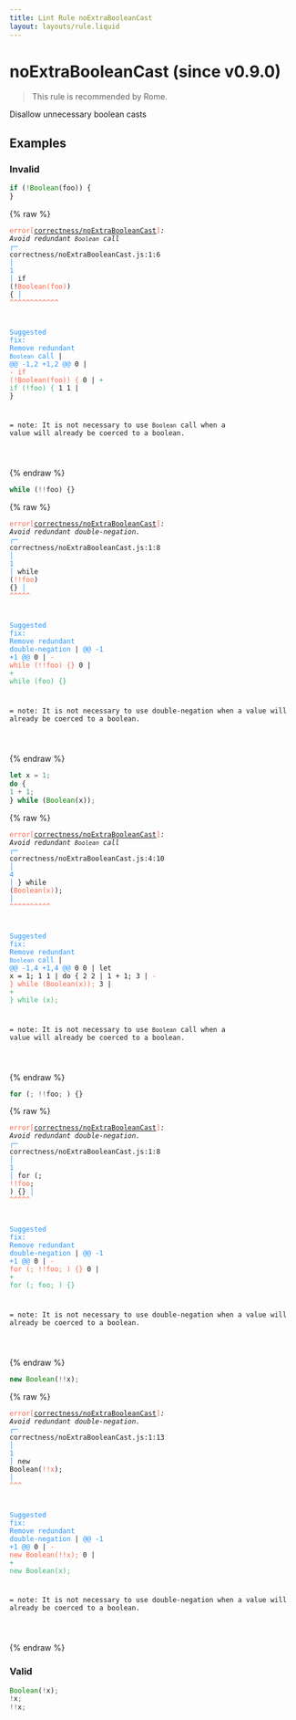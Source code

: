 ```yaml
---
title: Lint Rule noExtraBooleanCast
layout: layouts/rule.liquid
---
```


# noExtraBooleanCast (since v0.9.0)

> This rule is recommended by Rome.

Disallow unnecessary boolean casts

## Examples

### Invalid

```jsx
if (!Boolean(foo)) {
}
```

{% raw %}<pre class="language-text"><code class="language-text"><span style="color: Tomato;">error</span><span style="color: Tomato;">[</span><span style="color: Tomato;"><a href="https://rome.tools/docs/lint/rules/noExtraBooleanCast/">correctness/noExtraBooleanCast</a></span><span style="color: Tomato;">]</span><em>: </em><em>Avoid redundant `Boolean` call</em>
  <span style="color: rgb(38, 148, 255);">┌</span><span style="color: rgb(38, 148, 255);">─</span> correctness/noExtraBooleanCast.js:1:6
  <span style="color: rgb(38, 148, 255);">│</span>
<span style="color: rgb(38, 148, 255);">1</span> <span style="color: rgb(38, 148, 255);">│</span> if (!<span style="color: Tomato;">B</span><span style="color: Tomato;">o</span><span style="color: Tomato;">o</span><span style="color: Tomato;">l</span><span style="color: Tomato;">e</span><span style="color: Tomato;">a</span><span style="color: Tomato;">n</span><span style="color: Tomato;">(</span><span style="color: Tomato;">f</span><span style="color: Tomato;">o</span><span style="color: Tomato;">o</span><span style="color: Tomato;">)</span>) {
  <span style="color: rgb(38, 148, 255);">│</span>      <span style="color: Tomato;">^</span><span style="color: Tomato;">^</span><span style="color: Tomato;">^</span><span style="color: Tomato;">^</span><span style="color: Tomato;">^</span><span style="color: Tomato;">^</span><span style="color: Tomato;">^</span><span style="color: Tomato;">^</span><span style="color: Tomato;">^</span><span style="color: Tomato;">^</span><span style="color: Tomato;">^</span><span style="color: Tomato;">^</span>

<span style="color: rgb(38, 148, 255);">Suggested fix</span><span style="color: rgb(38, 148, 255);">: </span><span style="color: rgb(38, 148, 255);">Remove redundant `Boolean` call</span>
    | <span style="color: rgb(38, 148, 255);">@@ -1,2 +1,2 @@</span>
0   | <span style="color: Tomato;">- </span><span style="color: Tomato;">if (!Boolean(foo)) {</span>
  0 | <span style="color: MediumSeaGreen;">+ </span><span style="color: MediumSeaGreen;">if (!foo) {</span>
1 1 |   }

=  note: It is not necessary to use `Boolean` call when a value will already be coerced to a boolean.

</code></pre>{% endraw %}

```jsx
while (!!foo) {}
```

{% raw %}<pre class="language-text"><code class="language-text"><span style="color: Tomato;">error</span><span style="color: Tomato;">[</span><span style="color: Tomato;"><a href="https://rome.tools/docs/lint/rules/noExtraBooleanCast/">correctness/noExtraBooleanCast</a></span><span style="color: Tomato;">]</span><em>: </em><em>Avoid redundant double-negation.</em>
  <span style="color: rgb(38, 148, 255);">┌</span><span style="color: rgb(38, 148, 255);">─</span> correctness/noExtraBooleanCast.js:1:8
  <span style="color: rgb(38, 148, 255);">│</span>
<span style="color: rgb(38, 148, 255);">1</span> <span style="color: rgb(38, 148, 255);">│</span> while (<span style="color: Tomato;">!</span><span style="color: Tomato;">!</span><span style="color: Tomato;">f</span><span style="color: Tomato;">o</span><span style="color: Tomato;">o</span>) {}
  <span style="color: rgb(38, 148, 255);">│</span>        <span style="color: Tomato;">^</span><span style="color: Tomato;">^</span><span style="color: Tomato;">^</span><span style="color: Tomato;">^</span><span style="color: Tomato;">^</span>

<span style="color: rgb(38, 148, 255);">Suggested fix</span><span style="color: rgb(38, 148, 255);">: </span><span style="color: rgb(38, 148, 255);">Remove redundant double-negation</span>
    | <span style="color: rgb(38, 148, 255);">@@ -1 +1 @@</span>
0   | <span style="color: Tomato;">- </span><span style="color: Tomato;">while (!!foo) {}</span>
  0 | <span style="color: MediumSeaGreen;">+ </span><span style="color: MediumSeaGreen;">while (foo) {}</span>

=  note: It is not necessary to use double-negation when a value will already be coerced to a boolean.

</code></pre>{% endraw %}

```jsx
let x = 1;
do {
1 + 1;
} while (Boolean(x));
```

{% raw %}<pre class="language-text"><code class="language-text"><span style="color: Tomato;">error</span><span style="color: Tomato;">[</span><span style="color: Tomato;"><a href="https://rome.tools/docs/lint/rules/noExtraBooleanCast/">correctness/noExtraBooleanCast</a></span><span style="color: Tomato;">]</span><em>: </em><em>Avoid redundant `Boolean` call</em>
  <span style="color: rgb(38, 148, 255);">┌</span><span style="color: rgb(38, 148, 255);">─</span> correctness/noExtraBooleanCast.js:4:10
  <span style="color: rgb(38, 148, 255);">│</span>
<span style="color: rgb(38, 148, 255);">4</span> <span style="color: rgb(38, 148, 255);">│</span> } while (<span style="color: Tomato;">B</span><span style="color: Tomato;">o</span><span style="color: Tomato;">o</span><span style="color: Tomato;">l</span><span style="color: Tomato;">e</span><span style="color: Tomato;">a</span><span style="color: Tomato;">n</span><span style="color: Tomato;">(</span><span style="color: Tomato;">x</span><span style="color: Tomato;">)</span>);
  <span style="color: rgb(38, 148, 255);">│</span>          <span style="color: Tomato;">^</span><span style="color: Tomato;">^</span><span style="color: Tomato;">^</span><span style="color: Tomato;">^</span><span style="color: Tomato;">^</span><span style="color: Tomato;">^</span><span style="color: Tomato;">^</span><span style="color: Tomato;">^</span><span style="color: Tomato;">^</span><span style="color: Tomato;">^</span>

<span style="color: rgb(38, 148, 255);">Suggested fix</span><span style="color: rgb(38, 148, 255);">: </span><span style="color: rgb(38, 148, 255);">Remove redundant `Boolean` call</span>
    | <span style="color: rgb(38, 148, 255);">@@ -1,4 +1,4 @@</span>
0 0 |   let x = 1;
1 1 |   do {
2 2 |   1 + 1;
3   | <span style="color: Tomato;">- </span><span style="color: Tomato;">} while (Boolean(x));</span>
  3 | <span style="color: MediumSeaGreen;">+ </span><span style="color: MediumSeaGreen;">} while (x);</span>

=  note: It is not necessary to use `Boolean` call when a value will already be coerced to a boolean.

</code></pre>{% endraw %}

```jsx
for (; !!foo; ) {}
```

{% raw %}<pre class="language-text"><code class="language-text"><span style="color: Tomato;">error</span><span style="color: Tomato;">[</span><span style="color: Tomato;"><a href="https://rome.tools/docs/lint/rules/noExtraBooleanCast/">correctness/noExtraBooleanCast</a></span><span style="color: Tomato;">]</span><em>: </em><em>Avoid redundant double-negation.</em>
  <span style="color: rgb(38, 148, 255);">┌</span><span style="color: rgb(38, 148, 255);">─</span> correctness/noExtraBooleanCast.js:1:8
  <span style="color: rgb(38, 148, 255);">│</span>
<span style="color: rgb(38, 148, 255);">1</span> <span style="color: rgb(38, 148, 255);">│</span> for (; <span style="color: Tomato;">!</span><span style="color: Tomato;">!</span><span style="color: Tomato;">f</span><span style="color: Tomato;">o</span><span style="color: Tomato;">o</span>; ) {}
  <span style="color: rgb(38, 148, 255);">│</span>        <span style="color: Tomato;">^</span><span style="color: Tomato;">^</span><span style="color: Tomato;">^</span><span style="color: Tomato;">^</span><span style="color: Tomato;">^</span>

<span style="color: rgb(38, 148, 255);">Suggested fix</span><span style="color: rgb(38, 148, 255);">: </span><span style="color: rgb(38, 148, 255);">Remove redundant double-negation</span>
    | <span style="color: rgb(38, 148, 255);">@@ -1 +1 @@</span>
0   | <span style="color: Tomato;">- </span><span style="color: Tomato;">for (; !!foo; ) {}</span>
  0 | <span style="color: MediumSeaGreen;">+ </span><span style="color: MediumSeaGreen;">for (; foo; ) {}</span>

=  note: It is not necessary to use double-negation when a value will already be coerced to a boolean.

</code></pre>{% endraw %}

```jsx
new Boolean(!!x);
```

{% raw %}<pre class="language-text"><code class="language-text"><span style="color: Tomato;">error</span><span style="color: Tomato;">[</span><span style="color: Tomato;"><a href="https://rome.tools/docs/lint/rules/noExtraBooleanCast/">correctness/noExtraBooleanCast</a></span><span style="color: Tomato;">]</span><em>: </em><em>Avoid redundant double-negation.</em>
  <span style="color: rgb(38, 148, 255);">┌</span><span style="color: rgb(38, 148, 255);">─</span> correctness/noExtraBooleanCast.js:1:13
  <span style="color: rgb(38, 148, 255);">│</span>
<span style="color: rgb(38, 148, 255);">1</span> <span style="color: rgb(38, 148, 255);">│</span> new Boolean(<span style="color: Tomato;">!</span><span style="color: Tomato;">!</span><span style="color: Tomato;">x</span>);
  <span style="color: rgb(38, 148, 255);">│</span>             <span style="color: Tomato;">^</span><span style="color: Tomato;">^</span><span style="color: Tomato;">^</span>

<span style="color: rgb(38, 148, 255);">Suggested fix</span><span style="color: rgb(38, 148, 255);">: </span><span style="color: rgb(38, 148, 255);">Remove redundant double-negation</span>
    | <span style="color: rgb(38, 148, 255);">@@ -1 +1 @@</span>
0   | <span style="color: Tomato;">- </span><span style="color: Tomato;">new Boolean(!!x);</span>
  0 | <span style="color: MediumSeaGreen;">+ </span><span style="color: MediumSeaGreen;">new Boolean(x);</span>

=  note: It is not necessary to use double-negation when a value will already be coerced to a boolean.

</code></pre>{% endraw %}

### Valid

```jsx
Boolean(!x);
!x;
!!x;
```

